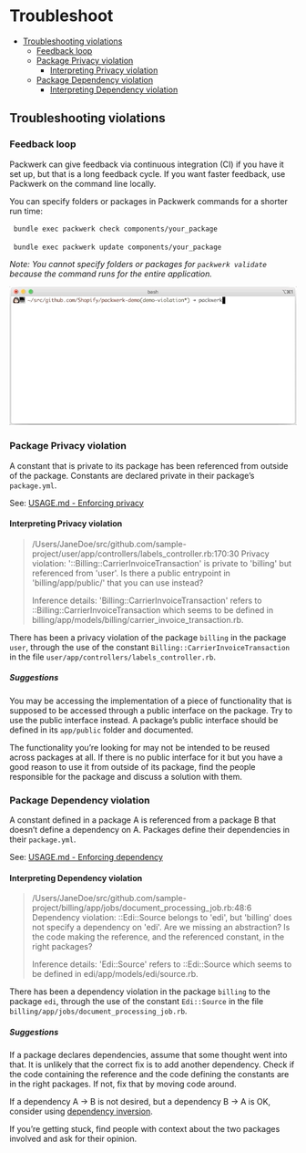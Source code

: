 # Troubleshoot

* [Troubleshooting violations](#Troubleshooting-violations)
  * [Feedback loop](#Feedback-loop)
  * [Package Privacy violation](#Package-Privacy-violation)
    * [Interpreting Privacy violation](#Interpreting-Privacy-violation)
  * [Package Dependency violation](#Package-Dependency-violation)
    * [Interpreting Dependency violation](#Interpreting-Dependency-violation)

## Troubleshooting violations

### Feedback loop
Packwerk can give feedback via continuous integration (CI) if you have it set up, but that is a long feedback cycle. If you want faster feedback, use Packwerk on the command line locally.

You can specify folders or packages in Packwerk commands for a shorter run time:

     bundle exec packwerk check components/your_package

     bundle exec packwerk update components/your_package

_Note: You cannot specify folders or packages for `packwerk validate` because the command runs for the entire application._

![](static/packwerk_check_violation.gif)

### Package Privacy violation
A constant that is private to its package has been referenced from outside of the package. Constants are declared private in their package’s `package.yml`.

See: [USAGE.md - Enforcing privacy](USAGE.md#Enforcing-privacy)

#### Interpreting Privacy violation

> /Users/JaneDoe/src/github.com/sample-project/user/app/controllers/labels_controller.rb:170:30
> Privacy violation: '::Billing::CarrierInvoiceTransaction' is private to 'billing' but referenced from 'user'.
> Is there a public entrypoint in 'billing/app/public/' that you can use instead?
>
> Inference details: 'Billing::CarrierInvoiceTransaction' refers to ::Billing::CarrierInvoiceTransaction which seems to be defined in billing/app/models/billing/carrier_invoice_transaction.rb.

There has been a privacy violation of the package `billing` in the package `user`, through the use of the constant `Billing::CarrierInvoiceTransaction` in the file `user/app/controllers/labels_controller.rb`.

##### Suggestions
You may be accessing the implementation of a piece of functionality that is supposed to be accessed through a public interface on the package. Try to use the public interface instead. A package’s public interface should be defined in its `app/public` folder and documented.

The functionality you’re looking for may not be intended to be reused across packages at all. If there is no public interface for it but you have a good reason to use it from outside of its package, find the people responsible for the package and discuss a solution with them.

### Package Dependency violation
A constant defined in a package A is referenced from a package B that doesn’t define a dependency on A. Packages define their dependencies in their `package.yml`.

See: [USAGE.md - Enforcing dependency](USAGE.md#Enforcing-dependency)

#### Interpreting Dependency violation

> /Users/JaneDoe/src/github.com/sample-project/billing/app/jobs/document_processing_job.rb:48:6
> Dependency violation: ::Edi::Source belongs to 'edi', but 'billing' does not specify a dependency on 'edi'.
> Are we missing an abstraction?
> Is the code making the reference, and the referenced constant, in the right packages?
>
> Inference details: 'Edi::Source' refers to ::Edi::Source which seems to be defined in edi/app/models/edi/source.rb.

There has been a dependency violation in the package `billing` to the package `edi`, through the use of the constant `Edi::Source` in the file `billing/app/jobs/document_processing_job.rb`.

##### Suggestions
If a package declares dependencies, assume that some thought went into that. It is unlikely that the correct fix is to add another dependency.
Check if the code containing the reference and the code defining the constants are in the right packages. If not, fix that by moving code around.

If a dependency A -> B is not desired, but a dependency B -> A is OK, consider using [dependency inversion](https://www.sandimetz.com/blog/2009/03/21/solid-design-principles).

If you’re getting stuck, find people with context about the two packages involved and ask for their opinion.
